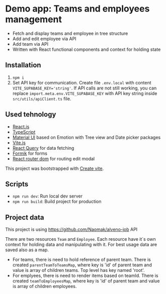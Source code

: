 # Demo app: Teams and employees management
- Fetch and display teams and employee in tree structure
- Add and edit employee via API
- Add team via API
- Written with React functional components and context for holding state

## Installation
1. `npm i`
2. Set API key for communication. Create file `.env.local` with content `VITE_SUPABASE_KEY='string'`. If API calls are not still working, you can replace `import.meta.env.VITE_SUPABASE_KEY` with API key string inside `src/utils/apiClient.ts` file.

## Used tehnology
- [React.js](https://react.dev/)
- [TypeScript](https://www.typescriptlang.org/)
- [Material UI](https://mui.com/material-ui/getting-started/overview/) based on Emotion with Tree view and Date picker packages
- [Vite.js](https://vitejs.dev/)
- [React Query](https://tanstack.com/query/v3/docs/react/overview) for data fetching
- [Formik](https://formik.org/) for forms
- [React router dom](https://reactrouter.com/en/6.10.0) for routing edit modal

This project was bootstrapped with [Create vite](https://vitejs.dev/guide/#scaffolding-your-first-vite-project).

## Scripts
- `npm run dev`: Run local dev server
- `npm run build`: Build project for production

## Project data
This project is using https://github.com/Naomak/alveno-job API

There are two resources `Team` and `Employee`. Each resource have it´s own context for holding data and manipulating with it. For best usage data are saved also as a map.
- For teams, there is need to hold reference of parent team. There is created `parentTeamToTeamsMap`, where key is 'id' of parent team and value is array of children teams. Top level has key named 'root'.
- For emplyees, there is need to render items based on teamId. There is created `teamToEmployeesMap`, where key is 'id' of parent team and value is array of children employees.